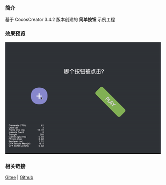 ### 简介

基于 CocosCreator 3.4.2 版本创建的 **简单按钮** 示例工程

### 效果预览
![image](../../gif/202203/2022030201.gif)

### 相关链接
[Gitee](https://gitee.com/mirrors_cocos-creator/example-cases/tree/v2.4.3/assets/cases/02_ui/03_button) | [Github](https://github.com/cocos-creator/example-cases/tree/v2.4.3/assets/cases/02_ui/03_button)
